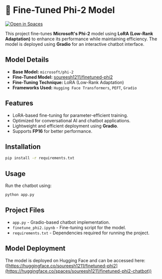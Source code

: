 # 💬 Fine-Tuned Phi-2 Model

  <p align="left">
  <a href="https://huggingface.co/spaces/soureesh1211/finetuned-phi2-chatbot">
    <img src="https://img.shields.io/badge/🤗-Open%20in%20Spaces-blue.svg" alt="Open in Spaces">
  </a>
</p>

This project fine-tunes **Microsoft's Phi-2** model using **LoRA (Low-Rank Adaptation)** to enhance its performance while maintaining efficiency. The model is deployed using **Gradio** for an interactive chatbot interface.

## Model Details
- **Base Model:** `microsoft/phi-2`
- **Fine-Tuned Model:** [soureesh1211/finetuned-phi2](https://huggingface.co/soureesh1211/finetuned-phi2)
- **Fine-Tuning Technique:** LoRA (Low-Rank Adaptation)
- **Frameworks Used:** `Hugging Face Transformers`, `PEFT`, `Gradio`

## Features
- LoRA-based fine-tuning for parameter-efficient training.
- Optimized for conversational AI and chatbot applications.
- Lightweight and efficient deployment using **Gradio**.
- Supports **FP16** for better performance.

## Installation
```bash
pip install -r requirements.txt
```

## Usage
Run the chatbot using:
```bash
python app.py
```

## Project Files
- `app.py` - Gradio-based chatbot implementation.
- `finetune_phi2.ipynb` - Fine-tuning script for the model.
- `requirements.txt` - Dependencies required for running the project.

## Model Deployment
The model is deployed on Hugging Face and can be accessed here:([https://huggingface.co/soureesh1211/finetuned-phi2](https://huggingface.co/spaces/soureesh1211/finetuned-phi2-chatbot))

